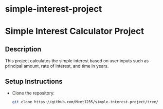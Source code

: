 # simple-interest-project
# Simple Interest Calculator Project

## Description
This project calculates the simple interest based on user inputs such as principal amount, rate of interest, and time in years.

## Setup Instructions
- Clone the repository:
  ```bash
  git clone https://github.com/Meet1235/simple-interest-project/tree/main 
